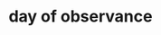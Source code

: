 ---
layout: tag
title: day of observance
tag: day-of-observance
permalink: /tag/day-of-observance/
---